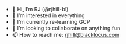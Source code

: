 - 👋 Hi, I’m RJ (@rjhill-bl)
- 👀 I’m interested in everything
- 🌱 I’m currently re-learning GCP
- 💞️ I’m looking to collaborate on anything fun
- 📫 How to reach me: rjhill@blacklocus.com

<!---
rjhill-bl/rjhill-bl is a ✨ special ✨ repository because its `README.md` (this file) appears on your GitHub profile.
You can click the Preview link to take a look at your changes.
--->

